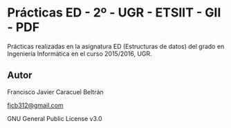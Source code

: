 # Prácticas ED - 2º - UGR - ETSIIT - GII - PDF

Prácticas realizadas en la asignatura ED (Estructuras de datos) del grado en Ingeniería Informática en el curso 2015/2016, UGR.

## Autor

Francisco Javier Caracuel Beltrán

fjcb312@gmail.com

GNU General Public License v3.0
